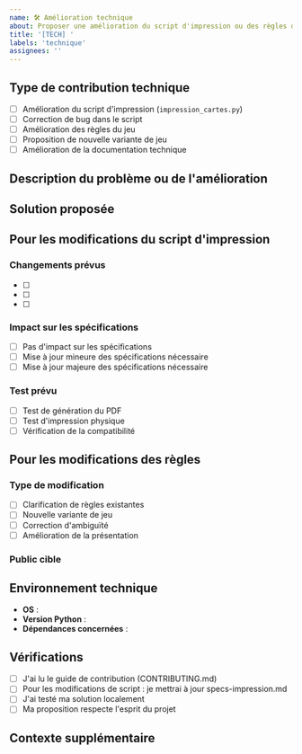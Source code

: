```yaml
---
name: 🛠️ Amélioration technique
about: Proposer une amélioration du script d'impression ou des règles du jeu
title: '[TECH] '
labels: 'technique'
assignees: ''
---
```


## Type de contribution technique
<!-- Cochez la case correspondante -->
- [ ] Amélioration du script d'impression (`impression_cartes.py`)
- [ ] Correction de bug dans le script
- [ ] Amélioration des règles du jeu
- [ ] Proposition de nouvelle variante de jeu
- [ ] Amélioration de la documentation technique

## Description du problème ou de l'amélioration
<!-- Décrivez clairement le problème actuel ou l'amélioration proposée -->

## Solution proposée
<!-- Décrivez votre solution -->

## Pour les modifications du script d'impression

### Changements prévus
<!-- Listez les modifications que vous comptez apporter -->
- [ ] 
- [ ] 
- [ ] 

### Impact sur les spécifications
<!-- Indiquez si les modifications nécessitent une mise à jour du fichier specs-impression.md -->
- [ ] Pas d'impact sur les spécifications
- [ ] Mise à jour mineure des spécifications nécessaire
- [ ] Mise à jour majeure des spécifications nécessaire

### Test prévu
<!-- Comment comptez-vous tester vos modifications ? -->
- [ ] Test de génération du PDF
- [ ] Test d'impression physique
- [ ] Vérification de la compatibilité

## Pour les modifications des règles

### Type de modification
- [ ] Clarification de règles existantes
- [ ] Nouvelle variante de jeu
- [ ] Correction d'ambiguïté
- [ ] Amélioration de la présentation

### Public cible
<!-- Ces modifications visent-elles un public particulier ? -->

## Environnement technique
<!-- Si applicable -->
- **OS** : 
- **Version Python** : 
- **Dépendances concernées** : 

## Vérifications
- [ ] J'ai lu le guide de contribution (CONTRIBUTING.md)
- [ ] Pour les modifications de script : je mettrai à jour specs-impression.md
- [ ] J'ai testé ma solution localement
- [ ] Ma proposition respecte l'esprit du projet

## Contexte supplémentaire
<!-- Ajoutez screenshots, logs d'erreur, ou toute information utile -->
